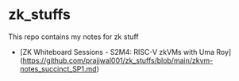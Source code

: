 # zk_stuffs

This repo contains my notes for zk stuff

- [ZK Whiteboard Sessions - S2M4: RISC-V zkVMs with Uma Roy] (https://github.com/prajjwal001/zk_stuffs/blob/main/zkvm-notes_succinct_SP1.md)

